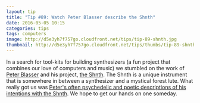 ```yaml
---
layout: tip
title: "Tip #89: Watch Peter Blasser describe the Shnth"
date: 2016-05-05 10:15
categories: tips
tags: computers
image: http://d5e3yh7f757go.cloudfront.net/tips/tip-89-shnth.jpg
thumbnail: http://d5e3yh7f757go.cloudfront.net/tips/thumbs/tip-89-shnth.jpg
---
```

In a search for tool-kits for building synthesizers (a fun project that combines our love of computers and music) we stumbled on the work of [Peter Blasser](http://petermopar.blogspot.com/) and his project, [the Shnth](http://shbobo.net/). The Shnth is a unique instrument that is somewhere in between a synthesizer and a mystical forest lute. What really got us was [Peter's often psychedelic and poetic descriptions of his intentions with the Shnth](https://www.youtube.com/watch?v=-UrteFb3R9M). We hope to get our hands on one someday.
